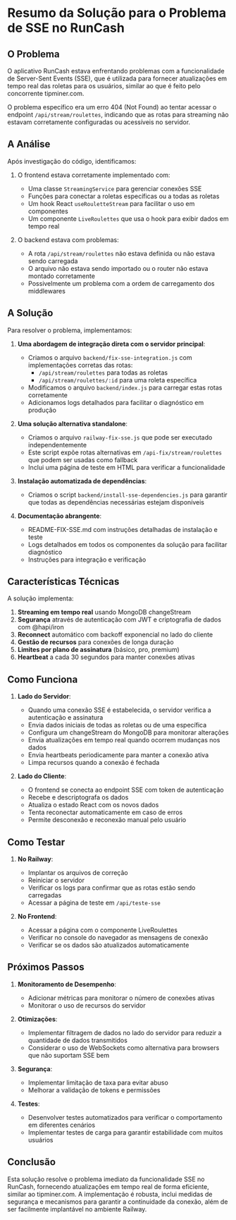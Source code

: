 # Resumo da Solução para o Problema de SSE no RunCash

## O Problema

O aplicativo RunCash estava enfrentando problemas com a funcionalidade de Server-Sent Events (SSE), que é utilizada para fornecer atualizações em tempo real das roletas para os usuários, similar ao que é feito pelo concorrente tipminer.com.

O problema específico era um erro 404 (Not Found) ao tentar acessar o endpoint `/api/stream/roulettes`, indicando que as rotas para streaming não estavam corretamente configuradas ou acessíveis no servidor.

## A Análise

Após investigação do código, identificamos:

1. O frontend estava corretamente implementado com:
   - Uma classe `StreamingService` para gerenciar conexões SSE
   - Funções para conectar a roletas específicas ou a todas as roletas
   - Um hook React `useRouletteStream` para facilitar o uso em componentes
   - Um componente `LiveRoulettes` que usa o hook para exibir dados em tempo real

2. O backend estava com problemas:
   - A rota `/api/stream/roulettes` não estava definida ou não estava sendo carregada
   - O arquivo não estava sendo importado ou o router não estava montado corretamente
   - Possivelmente um problema com a ordem de carregamento dos middlewares

## A Solução

Para resolver o problema, implementamos:

1. **Uma abordagem de integração direta com o servidor principal**:
   - Criamos o arquivo `backend/fix-sse-integration.js` com implementações corretas das rotas:
     - `/api/stream/roulettes` para todas as roletas
     - `/api/stream/roulettes/:id` para uma roleta específica
   - Modificamos o arquivo `backend/index.js` para carregar estas rotas corretamente
   - Adicionamos logs detalhados para facilitar o diagnóstico em produção

2. **Uma solução alternativa standalone**:
   - Criamos o arquivo `railway-fix-sse.js` que pode ser executado independentemente
   - Este script expõe rotas alternativas em `/api-fix/stream/roulettes` que podem ser usadas como fallback
   - Inclui uma página de teste em HTML para verificar a funcionalidade

3. **Instalação automatizada de dependências**:
   - Criamos o script `backend/install-sse-dependencies.js` para garantir que todas as dependências necessárias estejam disponíveis

4. **Documentação abrangente**:
   - README-FIX-SSE.md com instruções detalhadas de instalação e teste
   - Logs detalhados em todos os componentes da solução para facilitar diagnóstico
   - Instruções para integração e verificação

## Características Técnicas

A solução implementa:

1. **Streaming em tempo real** usando MongoDB changeStream
2. **Segurança** através de autenticação com JWT e criptografia de dados com @hapi/iron
3. **Reconnect** automático com backoff exponencial no lado do cliente
4. **Gestão de recursos** para conexões de longa duração
5. **Limites por plano de assinatura** (básico, pro, premium)
6. **Heartbeat** a cada 30 segundos para manter conexões ativas

## Como Funciona

1. **Lado do Servidor**:
   - Quando uma conexão SSE é estabelecida, o servidor verifica a autenticação e assinatura
   - Envia dados iniciais de todas as roletas ou de uma específica
   - Configura um changeStream do MongoDB para monitorar alterações
   - Envia atualizações em tempo real quando ocorrem mudanças nos dados
   - Envia heartbeats periodicamente para manter a conexão ativa
   - Limpa recursos quando a conexão é fechada

2. **Lado do Cliente**:
   - O frontend se conecta ao endpoint SSE com token de autenticação
   - Recebe e descriptografa os dados
   - Atualiza o estado React com os novos dados
   - Tenta reconectar automaticamente em caso de erros
   - Permite desconexão e reconexão manual pelo usuário

## Como Testar

1. **No Railway**:
   - Implantar os arquivos de correção
   - Reiniciar o servidor
   - Verificar os logs para confirmar que as rotas estão sendo carregadas
   - Acessar a página de teste em `/api/teste-sse`

2. **No Frontend**:
   - Acessar a página com o componente LiveRoulettes
   - Verificar no console do navegador as mensagens de conexão
   - Verificar se os dados são atualizados automaticamente

## Próximos Passos

1. **Monitoramento de Desempenho**:
   - Adicionar métricas para monitorar o número de conexões ativas
   - Monitorar o uso de recursos do servidor

2. **Otimizações**:
   - Implementar filtragem de dados no lado do servidor para reduzir a quantidade de dados transmitidos
   - Considerar o uso de WebSockets como alternativa para browsers que não suportam SSE bem

3. **Segurança**:
   - Implementar limitação de taxa para evitar abuso
   - Melhorar a validação de tokens e permissões

4. **Testes**:
   - Desenvolver testes automatizados para verificar o comportamento em diferentes cenários
   - Implementar testes de carga para garantir estabilidade com muitos usuários

## Conclusão

Esta solução resolve o problema imediato da funcionalidade SSE no RunCash, fornecendo atualizações em tempo real de forma eficiente, similar ao tipminer.com. A implementação é robusta, inclui medidas de segurança e mecanismos para garantir a continuidade da conexão, além de ser facilmente implantável no ambiente Railway. 